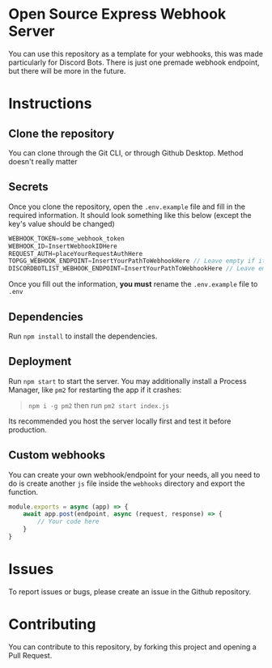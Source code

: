 # Open Source Express Webhook Server

You can use this repository as a template for your webhooks, this was made particularly for Discord Bots. There is just one premade webhook endpoint, but there will be more in the future.

# Instructions
## Clone the repository
You can clone through the Git CLI, or through Github Desktop. Method doesn't really matter
## Secrets
Once you clone the repository, open the `.env.example` file and fill in the required information. It should look something like this below (except the key's value should be changed)
```js
WEBHOOK_TOKEN=some_webhook_token
WEBHOOK_ID=InsertWebhookIDHere
REQUEST_AUTH=placeYourRequestAuthHere
TOPGG_WEBHOOK_ENDPOINT=InsertYourPathToWebhookHere // Leave empty if its '/dblwebhook'
DISCORDBOTLIST_WEBHOOK_ENDPOINT=InsertYourPathToWebhookHere // Leave empty if its '/dblistwebhook'
```
Once you fill out the information, **you must** rename the `.env.example` file to `.env`

## Dependencies
Run `npm install` to install the dependencies. 

## Deployment
Run `npm start` to start the server. You may additionally install a Process Manager, like `pm2` for restarting the app if it crashes: 
> `npm i -g pm2` then run `pm2 start index.js`

Its recommended you host the server locally first and test it before production.

## Custom webhooks
You can create your own webhook/endpoint for your needs, all you need to do is create another `js` file inside the `webhooks` directory and export the function.
```js
module.exports = async (app) => {
    await app.post(endpoint, async (request, response) => {
        // Your code here
    }
}
```

# Issues
To report issues or bugs, please create an issue in the Github repository.

# Contributing
You can contribute to this repository, by forking this project and opening a Pull Request. 